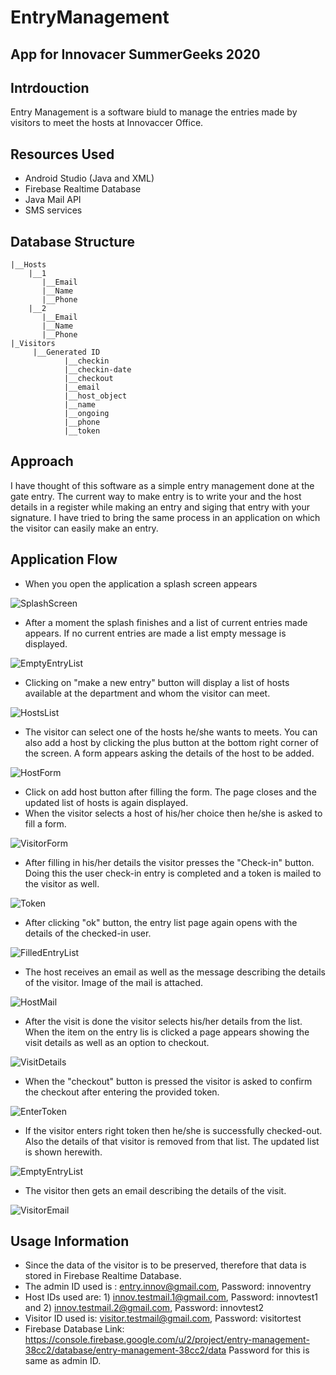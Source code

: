 # EntryManagement
## App for Innovacer SummerGeeks 2020

## Intrdouction
Entry Management is a software biuld to manage the entries made by visitors to meet the hosts at Innovaccer Office. 

## Resources Used
- Android Studio (Java and XML)
- Firebase Realtime Database
- Java Mail API
- SMS services

## Database Structure

```
|__Hosts
	|__1
	   |__Email
	   |__Name
	   |__Phone
	|__2
	   |__Email
	   |__Name
	   |__Phone
|_Visitors
	 |__Generated ID
	 		|__checkin
			|__checkin-date
			|__checkout
			|__email
			|__host_object
			|__name
			|__ongoing
			|__phone
			|__token
```
## Approach
I have thought of this software as a simple entry management done at the gate entry. The current way to make entry is to write your and the host details in a register while making an entry and siging that entry with your signature. I have tried to bring the same process in an application on which the visitor can easily make an entry. 

## Application Flow
- When you open the application a splash screen appears

![SplashScreen](https://user-images.githubusercontent.com/32924261/69780597-ba521500-11d1-11ea-9b20-292ced0b7290.jpg)

- After a moment the splash finishes and a list of  current entries made appears. If no current entries are made a list empty message is displayed.

![EmptyEntryList](https://user-images.githubusercontent.com/32924261/69780386-26804900-11d1-11ea-85c7-6b74e3379cc1.jpg)

- Clicking on "make a new entry" button will display a list of hosts available at the department and whom the visitor can meet. 

![HostsList](https://user-images.githubusercontent.com/32924261/69780392-2718df80-11d1-11ea-8c93-504c068e9841.jpg)

- The visitor can select one of the hosts he/she wants to meets. You can also add a host by clicking the plus button at the bottom right corner of the screen. A form appears asking the details of the host to be added.

![HostForm](https://user-images.githubusercontent.com/32924261/69780390-2718df80-11d1-11ea-9e4d-3b83ec06431d.jpg)

- Click on add host button after filling the form. The page closes and the updated list of hosts is again displayed.
- When the visitor selects a host of his/her choice then he/she is asked to fill a form.

![VisitorForm](https://user-images.githubusercontent.com/32924261/69780398-284a0c80-11d1-11ea-8b37-56e29fb9e02f.jpg)

- After filling in his/her details the visitor presses the "Check-in" button. Doing this the user check-in entry is completed and a token is mailed to the visitor as well.

![Token](https://user-images.githubusercontent.com/32924261/69780394-27b17600-11d1-11ea-8eda-15c8be99f118.jpg)

-  After clicking "ok" button, the entry list page again opens with the details of the checked-in user.

![FilledEntryList](https://user-images.githubusercontent.com/32924261/69780389-2718df80-11d1-11ea-813d-aed0bb1b4007.jpg)

- The host receives an email as well as the message describing the details of the visitor. Image of the mail is attached.

![HostMail](https://user-images.githubusercontent.com/32924261/69726611-e83e4780-1146-11ea-8b7d-4808cdc406f6.jpg)

- After the visit is done the visitor selects his/her details from the list. When the item on the entry lis is clicked a page appears showing the visit details as well as an option to checkout.

![VisitDetails](https://user-images.githubusercontent.com/32924261/69780396-27b17600-11d1-11ea-83b7-109e31f0e99b.jpg)

- When the "checkout" button is pressed the visitor is asked to confirm the checkout after entering the provided token.

![EnterToken](https://user-images.githubusercontent.com/32924261/69780387-26804900-11d1-11ea-93b9-4ba336c90f9e.jpg)

- If the visitor enters right token then he/she is successfully checked-out. Also the details of that visitor is removed from that list. The updated list is shown herewith.

![EmptyEntryList](https://user-images.githubusercontent.com/32924261/69780386-26804900-11d1-11ea-85c7-6b74e3379cc1.jpg)

- The visitor then gets an email describing the details of the visit.

![VisitorEmail](https://user-images.githubusercontent.com/32924261/69727831-45d39380-1149-11ea-89cf-ffe99f9f17bb.jpeg)

## Usage Information
- Since the data of the visitor is to be preserved, therefore that data is stored in Firebase Realtime Database.
- The admin ID used is : entry.innov@gmail.com, Password: innoventry
- Host IDs used are: 1) innov.testmail.1@gmail.com, Password: innovtest1 and 
									  2) innov.testmail.2@gmail.com, Password: innovtest2
- Visitor ID used is: visitor.testmail@gmail.com, Password: visitortest
- Firebase Database Link: https://console.firebase.google.com/u/2/project/entry-management-38cc2/database/entry-management-38cc2/data
Password for this is same as admin ID.
